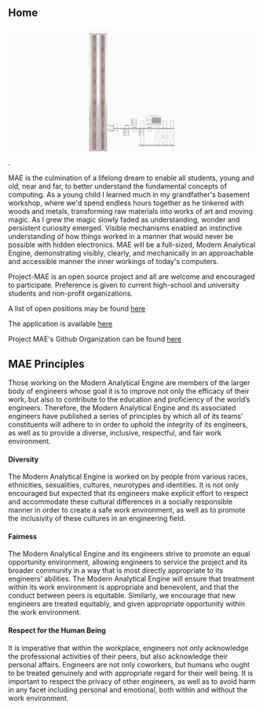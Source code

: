 ## Home

![CAD-render.jpg](/gallery/CAD-render.jpg "CAD-render.jpg").

MAE is the culmination of a lifelong dream to enable all students, young and old, near and far, to better understand the fundamental concepts of computing. 
As a young child I learned much in my grandfather's basement workshop, where we'd spend endless hours together as he tinkered with woods and metals, transforming raw materials into works of art and moving magic. 
As I grew the magic slowly faded as understanding, wonder and persistent curiosity emerged. 
Visible mechanisms enabled an instinctive understanding of how things worked in a manner that would never be possible with hidden electronics. 
MAE will be a full-sized, Modern Analytical Engine, demonstrating visibly, clearly, and mechanically in an approachable and accessible manner the inner workings of today's computers.

Project-MAE is an open source project and all are welcome and encouraged to participate. Preference is given to current high-school and university students and non-profit organizations.

A list of open positions may be found [here](https://github.com/project-mae/documentation/blob/main/contributors.md#open-leadership-roles)

The application is available [here](https://forms.gle/NLUeaQptGuoGQHVR6)

Project MAE's Github Organization can be found [here](https://github.com/project-mae)



## MAE Principles
Those working on the Modern Analytical Engine are members of the larger body of engineers whose goal it is to improve not only the efficacy of their work, but also to contribute to the education and proficiency of the world’s engineers. 
Therefore, the Modern Analytical Engine and its associated engineers have published a series of principles by which all of its teams’ constituents will adhere to in order to uphold the integrity of its engineers, as well as to provide a diverse, inclusive, respectful, and fair work environment. 

#### Diversity
The Modern Analytical Engine is worked on by people from various races, ethnicities, sexualities, cultures, neurotypes and identities. 
It is not only encouraged but expected that its engineers  make explicit effort to respect and accommodate these cultural differences in a socially responsible manner in order to create a safe work environment, as well as to promote the inclusivity of these cultures in an engineering field. 

#### Fairness
The Modern Analytical Engine and its engineers strive to promote an equal opportunity environment, allowing engineers to service the project and its broader community in a way that is most directly appropriate to its engineers’ abilities. 
The Modern Analytical Engine will ensure that treatment within its work environment is appropriate and benevolent, and that the conduct between peers is equitable. 
Similarly, we encourage that new engineers are treated equitably, and given appropriate opportunity within the work environment.

#### Respect for the Human Being
It is imperative that within the workplace, engineers not only acknowledge the professional activities of their peers, but also acknowledge their personal affairs. 
Engineers are not only coworkers, but humans who ought to be treated genuinely and with appropriate regard for their well being. 
It is important to respect the privacy of other engineers, as well as to avoid harm in any facet including personal and emotional, both within and without the work environment.

